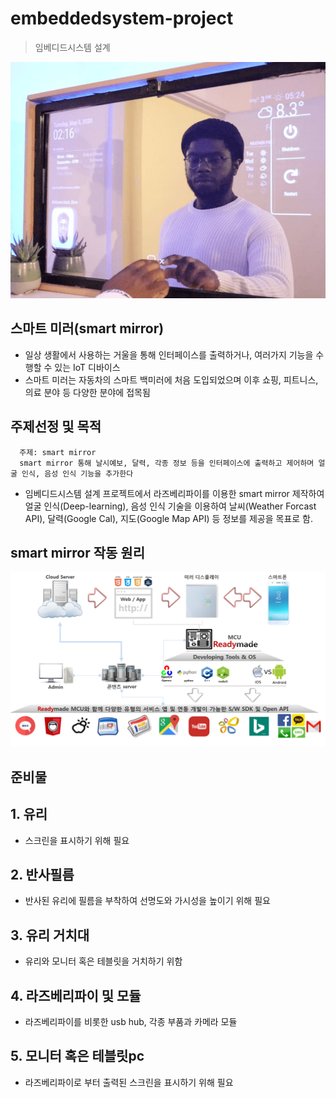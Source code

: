 # embeddedsystem-project
> 임베디드시스템 설계

![](header.png)

## 스마트 미러(smart mirror)
 - 일상 생활에서 사용하는 거울을 통해 인터페이스를 출력하거나, 여러가지 기능을 수행할 수 있는 IoT 디바이스
 - 스마트 미러는 자동차의 스마트 백미러에 처음 도입되었으며 이후 쇼핑, 피트니스, 의료 분야 등 다양한 분야에 접목됨


## 주제선정 및 목적
      주제: smart mirror 
      smart mirror 통해 날시예보, 달력, 각종 정보 등을 인터페이스에 출력하고 제어하며 얼굴 인식, 음성 인식 기능을 추가한다

- 임베디드시스템 설계 프로젝트에서 라즈베리파이를 이용한 smart mirror 제작하여 얼굴 인식(Deep-learning), 음성 인식 기술을 이용하여 날씨(Weather Forcast API), 달력(Google Cal), 지도(Google Map API) 등 정보를 제공을 목표로 함.

## smart mirror 작동 원리

![](operate.png)

## 준비물

## 1. 유리
- 스크린을 표시하기 위해 필요

## 2. 반사필름
- 반사된 유리에 필름을 부착하여 선명도와 가시성을 높이기 위해 필요

## 3. 유리 거치대
- 유리와 모니터 혹은 테블릿을 거치하기 위함

## 4. 라즈베리파이 및 모듈
- 라즈베리파이를 비롯한 usb hub, 각종 부품과 카메라 모듈

## 5. 모니터 혹은 테블릿pc
- 라즈베리파이로 부터 출력된 스크린을 표시하기 위해 필요
            

